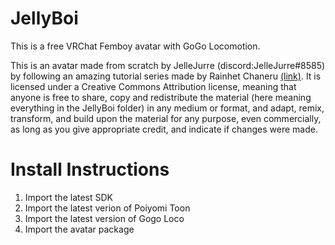 # JellyBoi

This is a free VRChat Femboy avatar with GoGo Locomotion.  

This is an avatar made from scratch by JelleJurre (discord:JelleJurre#8585) by following an amazing tutorial series made by Rainhet Chaneru [(link)](https://www.youtube.com/c/RainhetChaneru).
It is licensed under a Creative Commons Attribution license, meaning that anyone is free to share, copy and redistribute the material (here meaning everything in the JellyBoi folder) in any medium or format, and adapt, remix, transform, and build upon the material
for any purpose, even commercially, as long as you give appropriate credit, and indicate if changes were made.

# Install Instructions
1. Import the latest SDK  
2. Import the latest verion of Poiyomi Toon  
3. Import the latest version of Gogo Loco  
4. Import the avatar package  